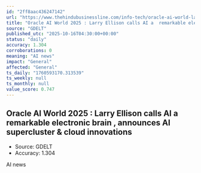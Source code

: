 ```yaml
---
id: "2ff8aac436247142"
url: "https://www.thehindubusinessline.com/info-tech/oracle-ai-world-larry-ellison-calls-ai-a-remarkable-electronic-brain-to-empower-humans-not-replace-them/article70169759.ece"
title: "Oracle AI World 2025 : Larry Ellison calls AI a  remarkable electronic brain , announces AI supercluster & cloud innovations"
source: "GDELT"
published_utc: "2025-10-16T04:30:00+00:00"
status: "daily"
accuracy: 1.304
corroborations: 0
meaning: "AI news"
impact: "General"
affected: "General"
ts_daily: "1760593170.313539"
ts_weekly: null
ts_monthly: null
value_score: 0.747
---
```

## Oracle AI World 2025 : Larry Ellison calls AI a  remarkable electronic brain , announces AI supercluster & cloud innovations

- Source: GDELT
- Accuracy: 1.304

AI news
